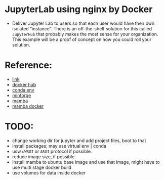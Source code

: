 # JupyterLab using nginx by Docker

- Deliver Jupyter Lab to users so that each user would have their own isolated “instance”. There is an off-the-shelf solution for this called `JupyterHub` that probably makes the most sense for your organization. This example will be a proof of concept on how you could roll your solution.

# Reference:

- [link](https://alex-jacobs.com/posts/jupyterlab2/)
- [docker hub](https://hub.docker.com/r/tiangolo/uwsgi-nginx/)
- [conda env](https://uwekorn.com/2021/03/01/deploying-conda-environments-in-docker-how-to-do-it-right.html)
- [minforge](https://github.com/conda-forge/miniforge-images/blob/master/ubuntu/Dockerfile)
- [mamba](https://hub.docker.com/r/mambaorg/micromamba)
- [mamba docker](https://github.com/mamba-org/micromamba-docker/blob/main/Dockerfile)

# TODO:

- change working dir for jupyter and add project files, boot to that
- install packages; may use virtual env | conda
- usw `uWSGI` or `ASGI` protocol if possible.
- reduce image size, if possible.
- install mamba to ubuntu base image and use that image, might have to use multi stage docker build
- use volumes for data inside docker
